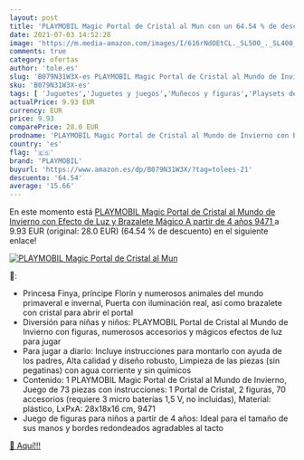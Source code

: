 ```yaml
---
layout: post
title: 'PLAYMOBIL Magic Portal de Cristal al Mun con un 64.54 % de descuento'
date: 2021-07-03 14:52:28
image: 'https://m.media-amazon.com/images/I/616rNdOEtCL._SL500_._SL400_.jpg'
comments: true
category: ofertas
author: 'tole.es'
slug: 'B079N31W3X-es PLAYMOBIL Magic Portal de Cristal al Mundo de Invierno con...'
sku: 'B079N31W3X-es'
tags: [ 'Juguetes','Juguetes y juegos','Muñecos y figuras','Playsets de figuras de juguete para niños','playmobil', ]
actualPrice: 9.93 EUR
currency: EUR
price: 9.93
comparePrice: 28.0 EUR
prodname: 'PLAYMOBIL Magic Portal de Cristal al Mundo de Invierno con Efecto de Luz y Brazalete Mágico  A partir de 4 años  9471 '
country: 'es'
flag: '🇪🇸'
brand: 'PLAYMOBIL'
buyurl: 'https://www.amazon.es/dp/B079N31W3X/?tag=tolees-21'
descuento: '64.54'
average: '15.66'
---
```


En este momento está [PLAYMOBIL Magic Portal de Cristal al Mundo de Invierno con Efecto de Luz y Brazalete Mágico  A partir de 4 años  9471 ](https://www.amazon.es/dp/B079N31W3X/?tag=tolees-21) a 9.93 EUR (original: 28.0 EUR) (64.54 %  de descuento) en el siguiente enlace!

[![PLAYMOBIL Magic Portal de Cristal al Mun](https://m.media-amazon.com/images/I/616rNdOEtCL._SL500_._SL400_.jpg)](https://www.amazon.es/dp/B079N31W3X/?tag=tolees-21)

🔎:

- Princesa Finya, príncipe Florín y numerosos animales del mundo primaveral e invernal, Puerta con iluminación real, así como brazalete con cristal para abrir el portal
- Diversión para niñas y niños: PLAYMOBIL Portal de Cristal al Mundo de Invierno con figuras, numerosos accesorios y mágicos efectos de luz para jugar
- Para jugar a diario: Incluye instrucciones para montarlo con ayuda de los padres, Alta calidad y diseño robusto, Limpieza de las piezas (sin pegatinas) con agua corriente y sin químicos
- Contenido: 1 PLAYMOBIL Magic Portal de Cristal al Mundo de Invierno, Juego de 73 piezas con instrucciones: 1 Portal de Cristal, 2 figuras, 70 accesorios (requiere 3 micro baterías 1,5 V, no incluidas), Material: plástico, LxPxA: 28x18x16 cm, 9471
- Juego de figuras para niños a partir de 4 años: Ideal para el tamaño de sus manos y bordes redondeados agradables al tacto

[🛒 Aquí!!!](https://www.amazon.es/dp/B079N31W3X/?tag=tolees-21)
